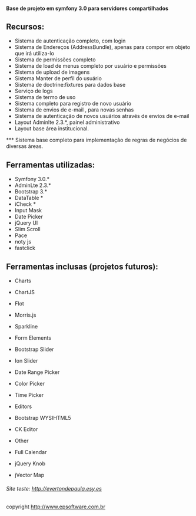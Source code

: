 #### Base de projeto em symfony 3.0 para servidores compartilhados

## Recursos:
 - Sistema de autenticação completo, com login
 - Sistema de Endereços (AddressBundle), apenas para compor em objeto que irá utiliza-lo
 - Sistema de permissões completo
 - Sistema de load de menus completo por usuário e permissões
 - Sistema de upload de imagens
 - Sistema Manter de perfil do usuário
 - Sistema de doctrine:fixtures para dados base
 - Serviço de logs
 - Sistema de termo de uso
 - Sistema completo para registro de novo usuário
 - Sistema de envios de e-mail , para novas senhas
 - Sistema de autenticação de novos usuários através de envios de e-mail
 - Layout Adminlte 2.3.*, painel administrativo
 - Layout base área institucional.

*** Sistema base completo para implementação de regras de negócios de diversas áreas.

## Ferramentas utilizadas:

- Symfony 3.0.*
- AdminLte 2.3.*
- Bootstrap 3.*
- DataTable *
- iCheck *
- Input Mask
- Date Picker
- jQuery UI
- Slim Scroll
- Pace
- noty js
- fastclick

## Ferramentas inclusas (projetos futuros):

 - Charts
  - ChartJS 
  - Flot
  - Morris.js
  - Sparkline

- Form Elements
 - Bootstrap Slider
 - Ion Slider
 - Date Range Picker
 - Color Picker
 - Time Picker

- Editors
 - Bootstrap WYSIHTML5
 - CK Editor

- Other
 - Full Calendar
 - jQuery Knob
 - jVector Map

###### Site teste: http://evertondepaula.esy.es

copyright http://www.epsoftware.com.br

